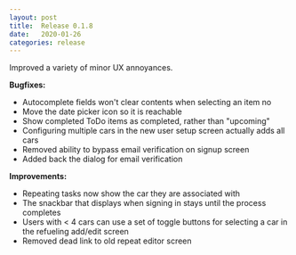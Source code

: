 ```yaml
---
layout: post
title:  Release 0.1.8
date:   2020-01-26
categories: release
---
```


Improved a variety of minor UX annoyances.

**Bugfixes:**
- Autocomplete fields won't clear contents when selecting an item no
- Move the date picker icon so it is reachable
- Show completed ToDo items as completed, rather than "upcoming"
- Configuring multiple cars in the new user setup screen actually adds all cars
- Removed ability to bypass email verification on signup screen
- Added back the dialog for email verification

**Improvements:**
- Repeating tasks now show the car they are associated with
- The snackbar that displays when signing in stays until the process completes
- Users with < 4 cars can use a set of toggle buttons for selecting a car in the refueling add/edit screen
- Removed dead link to old repeat editor screen